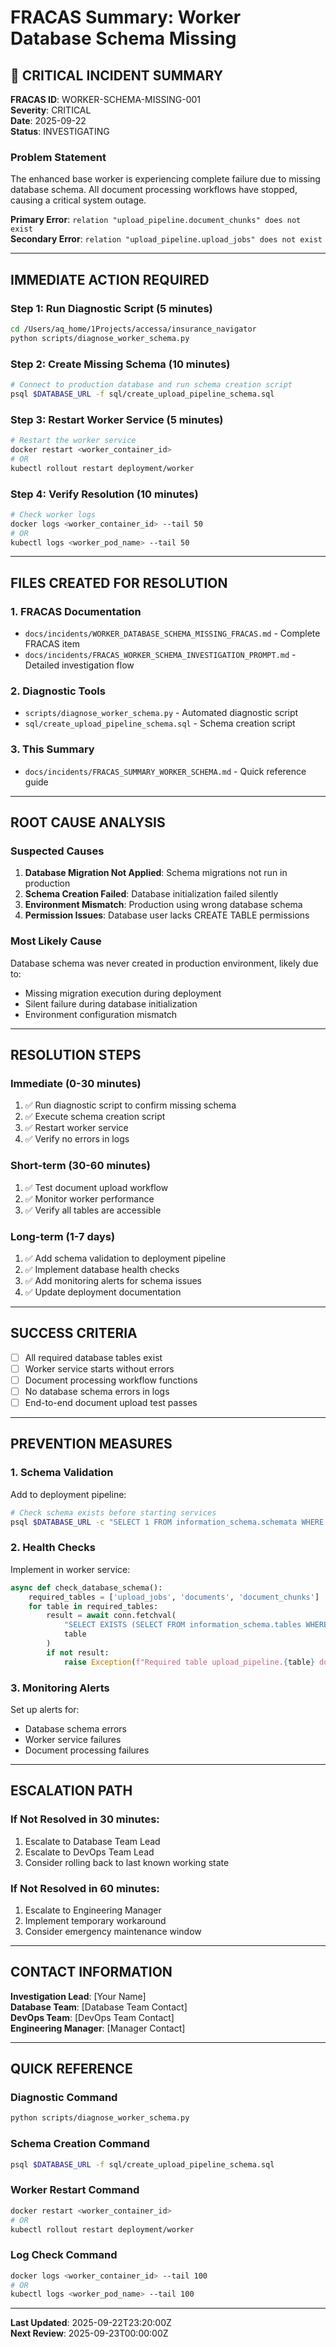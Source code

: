 # FRACAS Summary: Worker Database Schema Missing

## 🚨 **CRITICAL INCIDENT SUMMARY**

**FRACAS ID**: WORKER-SCHEMA-MISSING-001  
**Severity**: CRITICAL  
**Date**: 2025-09-22  
**Status**: INVESTIGATING  

### **Problem Statement**
The enhanced base worker is experiencing complete failure due to missing database schema. All document processing workflows have stopped, causing a critical system outage.

**Primary Error**: `relation "upload_pipeline.document_chunks" does not exist`  
**Secondary Error**: `relation "upload_pipeline.upload_jobs" does not exist`

---

## **IMMEDIATE ACTION REQUIRED**

### **Step 1: Run Diagnostic Script (5 minutes)**
```bash
cd /Users/aq_home/1Projects/accessa/insurance_navigator
python scripts/diagnose_worker_schema.py
```

### **Step 2: Create Missing Schema (10 minutes)**
```bash
# Connect to production database and run schema creation script
psql $DATABASE_URL -f sql/create_upload_pipeline_schema.sql
```

### **Step 3: Restart Worker Service (5 minutes)**
```bash
# Restart the worker service
docker restart <worker_container_id>
# OR
kubectl rollout restart deployment/worker
```

### **Step 4: Verify Resolution (10 minutes)**
```bash
# Check worker logs
docker logs <worker_container_id> --tail 50
# OR
kubectl logs <worker_pod_name> --tail 50
```

---

## **FILES CREATED FOR RESOLUTION**

### **1. FRACAS Documentation**
- `docs/incidents/WORKER_DATABASE_SCHEMA_MISSING_FRACAS.md` - Complete FRACAS item
- `docs/incidents/FRACAS_WORKER_SCHEMA_INVESTIGATION_PROMPT.md` - Detailed investigation flow

### **2. Diagnostic Tools**
- `scripts/diagnose_worker_schema.py` - Automated diagnostic script
- `sql/create_upload_pipeline_schema.sql` - Schema creation script

### **3. This Summary**
- `docs/incidents/FRACAS_SUMMARY_WORKER_SCHEMA.md` - Quick reference guide

---

## **ROOT CAUSE ANALYSIS**

### **Suspected Causes**
1. **Database Migration Not Applied**: Schema migrations not run in production
2. **Schema Creation Failed**: Database initialization failed silently
3. **Environment Mismatch**: Production using wrong database schema
4. **Permission Issues**: Database user lacks CREATE TABLE permissions

### **Most Likely Cause**
Database schema was never created in production environment, likely due to:
- Missing migration execution during deployment
- Silent failure during database initialization
- Environment configuration mismatch

---

## **RESOLUTION STEPS**

### **Immediate (0-30 minutes)**
1. ✅ Run diagnostic script to confirm missing schema
2. ✅ Execute schema creation script
3. ✅ Restart worker service
4. ✅ Verify no errors in logs

### **Short-term (30-60 minutes)**
1. ✅ Test document upload workflow
2. ✅ Monitor worker performance
3. ✅ Verify all tables are accessible

### **Long-term (1-7 days)**
1. ✅ Add schema validation to deployment pipeline
2. ✅ Implement database health checks
3. ✅ Add monitoring alerts for schema issues
4. ✅ Update deployment documentation

---

## **SUCCESS CRITERIA**

- [ ] All required database tables exist
- [ ] Worker service starts without errors
- [ ] Document processing workflow functions
- [ ] No database schema errors in logs
- [ ] End-to-end document upload test passes

---

## **PREVENTION MEASURES**

### **1. Schema Validation**
Add to deployment pipeline:
```bash
# Check schema exists before starting services
psql $DATABASE_URL -c "SELECT 1 FROM information_schema.schemata WHERE schema_name = 'upload_pipeline';"
```

### **2. Health Checks**
Implement in worker service:
```python
async def check_database_schema():
    required_tables = ['upload_jobs', 'documents', 'document_chunks']
    for table in required_tables:
        result = await conn.fetchval(
            "SELECT EXISTS (SELECT FROM information_schema.tables WHERE table_schema = 'upload_pipeline' AND table_name = $1)",
            table
        )
        if not result:
            raise Exception(f"Required table upload_pipeline.{table} does not exist")
```

### **3. Monitoring Alerts**
Set up alerts for:
- Database schema errors
- Worker service failures
- Document processing failures

---

## **ESCALATION PATH**

### **If Not Resolved in 30 minutes:**
1. Escalate to Database Team Lead
2. Escalate to DevOps Team Lead
3. Consider rolling back to last known working state

### **If Not Resolved in 60 minutes:**
1. Escalate to Engineering Manager
2. Implement temporary workaround
3. Consider emergency maintenance window

---

## **CONTACT INFORMATION**

**Investigation Lead**: [Your Name]  
**Database Team**: [Database Team Contact]  
**DevOps Team**: [DevOps Team Contact]  
**Engineering Manager**: [Manager Contact]  

---

## **QUICK REFERENCE**

### **Diagnostic Command**
```bash
python scripts/diagnose_worker_schema.py
```

### **Schema Creation Command**
```bash
psql $DATABASE_URL -f sql/create_upload_pipeline_schema.sql
```

### **Worker Restart Command**
```bash
docker restart <worker_container_id>
# OR
kubectl rollout restart deployment/worker
```

### **Log Check Command**
```bash
docker logs <worker_container_id> --tail 100
# OR
kubectl logs <worker_pod_name> --tail 100
```

---

**Last Updated**: 2025-09-22T23:20:00Z  
**Next Review**: 2025-09-23T00:00:00Z
